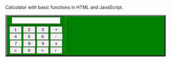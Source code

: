 Calculator with basic functions in HTML and JavaScript.


<html>
<CENTER>
<FORM NAME="Calc">
<TABLE BORDER=4 WIDTH="155" bgcolor="green">
	<TR>
		<TD ALIGN="CENTER">
			<INPUT TYPE="text"  NAME="Input" SIZE="16">
		</TD>
	</TR>
	<TR>
		<TD ALIGN="CENTER">
			<INPUT TYPE="button" NAME="one"
			VALUE="  1  " onClick="Calc.Input.value += '1'">
			<INPUT TYPE="button" NAME="two"
			VALUE="  2  " onClick="Calc.Input.value += '2'">
			<INPUT TYPE="button" NAME="three"
			VALUE="  3  " onClick="Calc.Input.value += '3'">
			<INPUT TYPE="button" NAME="plus"
			VALUE="  +  " onClick="Calc.Input.value += ' + '">
			<BR>
			<INPUT TYPE="button" NAME="four"
			 VALUE="  4  " onClick="Calc.Input.value += '4'">
			 <INPUT TYPE="button" NAME="five"
			 VALUE="  5  " onClick="Calc.Input.value += '5'">
			 <INPUT TYPE="button" NAME="six"
			 VALUE="  6  " onClick="Calc.Input.value += '6'">
			 <INPUT TYPE="button" NAME="minus"
			 VALUE="  -   " onClick="Calc.Input.value += ' - '">
			<BR>
			 <INPUT TYPE="button" NAME="seven"
			 VALUE="  7  " onClick="Calc.Input.value += '7'">
			 <INPUT TYPE="button" NAME="eight"
			 VALUE="  8  " onClick="Calc.Input.value += '8'">
			 <INPUT TYPE="button" NAME="nine"
			 VALUE="  9  " onClick="Calc.Input.value += '9'">
			 <INPUT TYPE="button" NAME="times"
			 VALUE="  x  " onClick="Calc.Input.value += ' * '">
			<BR>
			<INPUT TYPE="button" NAME="clear"
			 VALUE="  c  " onClick="Calc.Input.value = ''">
			 <INPUT TYPE="button" NAME="zero"
			 VALUE="  0  " onClick="Calc.Input.value += '0'">
			 <INPUT TYPE="button" NAME="DoIt"
			 VALUE="  =  " onClick="Calc.Input.value = eval(Calc.Input.value)">
			 <INPUT TYPE="button" NAME="div"
			 VALUE="  /   " onClick="Calc.Input.value += ' / '">
		</TD>
	</TR>
</TABLE>
</FORM>
</CENTER>
</html>
